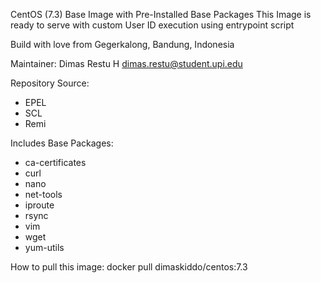 CentOS (7.3) Base Image with Pre-Installed Base Packages
This Image is ready to serve with custom User ID execution using entrypoint script

Build with love from Gegerkalong, Bandung, Indonesia

Maintainer:
Dimas Restu H <dimas.restu@student.upi.edu>

Repository Source:
- EPEL
- SCL
- Remi

Includes Base Packages:
- ca-certificates
- curl
- nano
- net-tools
- iproute
- rsync
- vim
- wget
- yum-utils


How to pull this image:
docker pull dimaskiddo/centos:7.3
